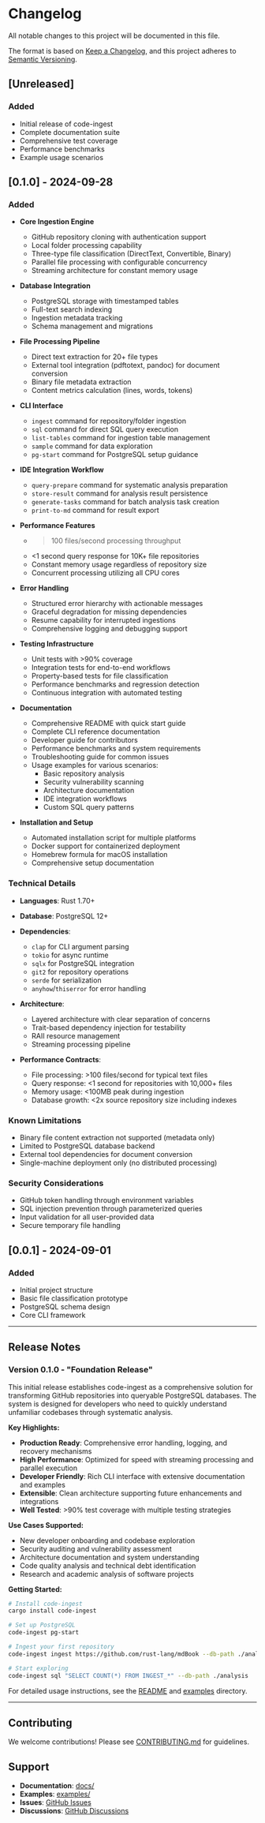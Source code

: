 # Changelog

All notable changes to this project will be documented in this file.

The format is based on [Keep a Changelog](https://keepachangelog.com/en/1.0.0/),
and this project adheres to [Semantic Versioning](https://semver.org/spec/v2.0.0.html).

## [Unreleased]

### Added
- Initial release of code-ingest
- Complete documentation suite
- Comprehensive test coverage
- Performance benchmarks
- Example usage scenarios

## [0.1.0] - 2024-09-28

### Added
- **Core Ingestion Engine**
  - GitHub repository cloning with authentication support
  - Local folder processing capability
  - Three-type file classification (DirectText, Convertible, Binary)
  - Parallel file processing with configurable concurrency
  - Streaming architecture for constant memory usage

- **Database Integration**
  - PostgreSQL storage with timestamped tables
  - Full-text search indexing
  - Ingestion metadata tracking
  - Schema management and migrations

- **File Processing Pipeline**
  - Direct text extraction for 20+ file types
  - External tool integration (pdftotext, pandoc) for document conversion
  - Binary file metadata extraction
  - Content metrics calculation (lines, words, tokens)

- **CLI Interface**
  - `ingest` command for repository/folder ingestion
  - `sql` command for direct SQL query execution
  - `list-tables` command for ingestion table management
  - `sample` command for data exploration
  - `pg-start` command for PostgreSQL setup guidance

- **IDE Integration Workflow**
  - `query-prepare` command for systematic analysis preparation
  - `store-result` command for analysis result persistence
  - `generate-tasks` command for batch analysis task creation
  - `print-to-md` command for result export

- **Performance Features**
  - >100 files/second processing throughput
  - <1 second query response for 10K+ file repositories
  - Constant memory usage regardless of repository size
  - Concurrent processing utilizing all CPU cores

- **Error Handling**
  - Structured error hierarchy with actionable messages
  - Graceful degradation for missing dependencies
  - Resume capability for interrupted ingestions
  - Comprehensive logging and debugging support

- **Testing Infrastructure**
  - Unit tests with >90% coverage
  - Integration tests for end-to-end workflows
  - Property-based tests for file classification
  - Performance benchmarks and regression detection
  - Continuous integration with automated testing

- **Documentation**
  - Comprehensive README with quick start guide
  - Complete CLI reference documentation
  - Developer guide for contributors
  - Performance benchmarks and system requirements
  - Troubleshooting guide for common issues
  - Usage examples for various scenarios:
    - Basic repository analysis
    - Security vulnerability scanning
    - Architecture documentation
    - IDE integration workflows
    - Custom SQL query patterns

- **Installation and Setup**
  - Automated installation script for multiple platforms
  - Docker support for containerized deployment
  - Homebrew formula for macOS installation
  - Comprehensive setup documentation

### Technical Details

- **Languages**: Rust 1.70+
- **Database**: PostgreSQL 12+
- **Dependencies**: 
  - `clap` for CLI argument parsing
  - `tokio` for async runtime
  - `sqlx` for PostgreSQL integration
  - `git2` for repository operations
  - `serde` for serialization
  - `anyhow`/`thiserror` for error handling

- **Architecture**: 
  - Layered architecture with clear separation of concerns
  - Trait-based dependency injection for testability
  - RAII resource management
  - Streaming processing pipeline

- **Performance Contracts**:
  - File processing: >100 files/second for typical text files
  - Query response: <1 second for repositories with 10,000+ files
  - Memory usage: <100MB peak during ingestion
  - Database growth: <2x source repository size including indexes

### Known Limitations

- Binary file content extraction not supported (metadata only)
- Limited to PostgreSQL database backend
- External tool dependencies for document conversion
- Single-machine deployment only (no distributed processing)

### Security Considerations

- GitHub token handling through environment variables
- SQL injection prevention through parameterized queries
- Input validation for all user-provided data
- Secure temporary file handling

## [0.0.1] - 2024-09-01

### Added
- Initial project structure
- Basic file classification prototype
- PostgreSQL schema design
- Core CLI framework

---

## Release Notes

### Version 0.1.0 - "Foundation Release"

This initial release establishes code-ingest as a comprehensive solution for transforming GitHub repositories into queryable PostgreSQL databases. The system is designed for developers who need to quickly understand unfamiliar codebases through systematic analysis.

**Key Highlights:**
- **Production Ready**: Comprehensive error handling, logging, and recovery mechanisms
- **High Performance**: Optimized for speed with streaming processing and parallel execution
- **Developer Friendly**: Rich CLI interface with extensive documentation and examples
- **Extensible**: Clean architecture supporting future enhancements and integrations
- **Well Tested**: >90% test coverage with multiple testing strategies

**Use Cases Supported:**
- New developer onboarding and codebase exploration
- Security auditing and vulnerability assessment
- Architecture documentation and system understanding
- Code quality analysis and technical debt identification
- Research and academic analysis of software projects

**Getting Started:**
```bash
# Install code-ingest
cargo install code-ingest

# Set up PostgreSQL
code-ingest pg-start

# Ingest your first repository
code-ingest ingest https://github.com/rust-lang/mdBook --db-path ./analysis

# Start exploring
code-ingest sql "SELECT COUNT(*) FROM INGEST_*" --db-path ./analysis
```

For detailed usage instructions, see the [README](README.md) and [examples](examples/) directory.

---

## Contributing

We welcome contributions! Please see [CONTRIBUTING.md](CONTRIBUTING.md) for guidelines.

## Support

- **Documentation**: [docs/](docs/)
- **Examples**: [examples/](examples/)
- **Issues**: [GitHub Issues](https://github.com/your-org/code-ingest/issues)
- **Discussions**: [GitHub Discussions](https://github.com/your-org/code-ingest/discussions)